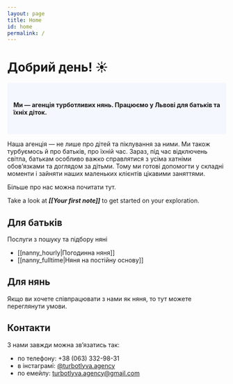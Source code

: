 ```yaml
---
layout: page
title: Home
id: home
permalink: /
---
```


# Добрий день! ☀️ 

<p style="padding: 3em 1em; background: #f5f7ff; border-radius: 4px;">
  <b>Ми — агенція турботливих нянь. Працюємо у Львові для батьків та їхніх діток.</b> 
  
  
  Наша агенція — не лише про дітей та піклування за ними. Ми також турбуємось й про батьків, про їхній час. Зараз, під час відключень світла, батькам особливо важко справлятися з усіма хатніми обов’язками та доглядом за дітьми. Тому ми готові допомогти у складні моменти і зайняти наших маленьких клієнтів цікавими заняттями.
  
  Більше про нас можна почитати тут. 

Take a look at <span style="font-style:italic; font-weight: bold">[[Your first note]]</span> to get started on your exploration.
</p>

## Для батьків

Послуги з пошуку та підбору няні
- [[nanny_hourly|Погодинна няня]]
- [[nanny_fulltime|Няня на постійну основу]]

## Для нянь

Якщо ви хочете співпрацювати з нами як няня, то тут можете переглянути умови.

## Контакти

З нами завжди можна звʼязатись так:
- по телефону: +38 (063) 332-98-31
- в інстаграмі: [@turbotlyva.agency](https://www.instagram.com/turbotlyva.agency/)
- по емейлу: turbotlyva.agency@gmail.com


<style>
  .wrapper {
    max-width: 46em;
  }
</style>
